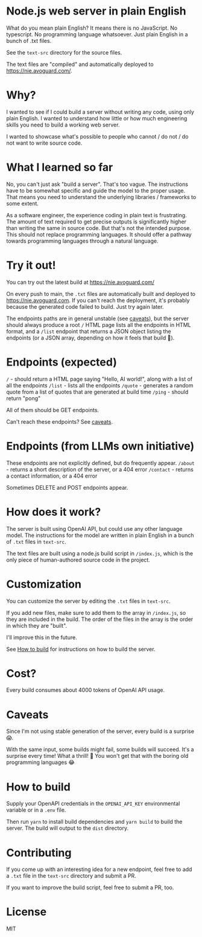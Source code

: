 # Node.js web server in plain English

What do you mean plain English? It means there is no JavaScript. No typescript. No programming language whatsoever. Just plain English in a bunch of .txt files.

See the `text-src` directory for the source files.

The text files are "compiled" and automatically deployed to https://nie.avoguard.com/.

# Why?

I wanted to see if I could build a server without writing any code, using only plain English.
I wanted to understand how little or how much engineering skills you need to build a working web server.

I wanted to showcase what's possible to people who cannot / do not / do not want to write source code.

# What I learned so far

No, you can't just ask "build a server". That's too vague.
The instructions have to be somewhat specific and guide the model to the proper usage. That means you need to understand the underlying libraries / frameworks to some extent.

As a software engineer, the experience coding in plain text is frustrating. The amount of text required to get precise outputs is significantly higher than writing the same in source code. But that's not the intended purpose. This should not replace programming languages. It should offer a pathway towards programming languages through a natural language.

# Try it out!

You can try out the latest build at https://nie.avoguard.com/

On every push to main, the `.txt` files are automatically built and deployed to https://nie.avoguard.com. If you can't reach the deployment, it's probably because the generated code failed to build. Just try again later.

The endpoints paths are in general unstable (see [caveats](#caveats)), but the server should always produce a root `/` HTML page lists all the endpoints in HTML format, and a `/list` endpoint that returns a JSON object listing the endpoints (or a JSON array, depending on how it feels that build 😬).

# Endpoints (expected)

`/` - should return a HTML page saying "Hello, AI world!", along with a list of all the endpoints
`/list` - lists all the endpoints
`/quote` - generates a random quote from a list of quotes that are generated at build time
`/ping` - should return "pong"

All of them should be GET endpoints.

Can't reach these endpoints? See [caveats](#caveats).

# Endpoints (from LLMs own initiative)

These endpoints are not explicitly defined, but do frequently appear.
`/about` - returns a short description of the server, or a 404 error
`/contact` - returns a contact information, or a 404 error

Sometimes DELETE and POST endpoints appear.

# How does it work?

The server is built using OpenAI API, but could use any other language model.
The instructions for the model are written in plain English in a bunch of `.txt` files in `text-src`.

The text files are built using a node.js build script in `/index.js`, which is the only piece of human-authored source code in the project.

# Customization

You can customize the server by editing the `.txt` files in `text-src`.

If you add new files, make sure to add them to the array in `/index.js`, so they are included in the build.
The order of the files in the array is the order in which they are "built".

I'll improve this in the future.

See [How to build](#how-to-build) for instructions on how to build the server.

# Cost?

Every build consumes about 4000 tokens of OpenAI API usage.

# Caveats

Since I'm not using stable generation of the server, every build is a surprise 😱.

With the same input, some builds might fail, some builds will succeed. It's a surprise every time! What a thrill! 🎢 You won't get that with the boring old programming languages 😂

# How to build

Supply your OpenAPI credentials in the `OPENAI_API_KEY` environmental variable or in a `.env` file.

Then run `yarn` to install build dependencies and `yarn build` to build the server.
The build will output to the `dist` directory.

# Contributing

If you come up with an interesting idea for a new endpoint, feel free to add a `.txt` file in the `text-src` directory and submit a PR.

If you want to improve the build script, feel free to submit a PR, too.

# License

MIT
